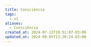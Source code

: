 ```yaml
---
title: Consciência
tags:
  - v1
aliases:
  - Consciência
created_at: 2024-07-12T19:51:07-03:00
updated_at: 2024-08-05T13:20:24-03:00
---
```



